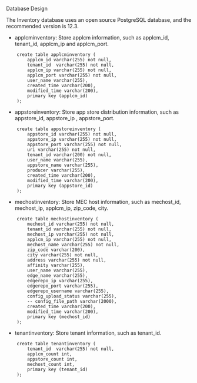 Database Design

The Inventory database uses an open source PostgreSQL database, and the recommended version is 12.3.
                                    
- applcminventory: Store applcm information, such as applcm_id, tenant_id, applcm_ip and applcm_port.
```
    create table applcminventory (
        applcm_id varchar(255) not null,
        tenant_id  varchar(255) not null,
        applcm_ip varchar(255) not null,
        applcm_port varchar(255) not null,
        user_name varchar(255),
        created_time varchar(200),
        modified_time varchar(200),
        primary key (applcm_id)
    );        
```
- appstoreinventory: Store app store distribution information, such as appstore_id, appstore_ip
, appstore_port.
```
    create table appstoreinventory (
        appstore_id varchar(255) not null,
        appstore_ip varchar(255) not null,
        appstore_port varchar(255) not null,
        uri varchar(255) not null,
        tenant_id varchar(200) not null,
        user_name varchar(255),
        appstore_name varchar(255),
        producer varchar(255),
        created_time varchar(200),
        modified_time varchar(200),
        primary key (appstore_id)
    );
```
- mechostinventory: Store MEC host information, such as mechost_id, mechost_ip, applcm_ip, zip_code, city.
```
    create table mechostinventory (
        mechost_id varchar(255) not null,
        tenant_id varchar(255) not null,
        mechost_ip varchar(255) not null,
        applcm_ip varchar(255) not null,
        mechost_name varchar(255) not null,
        zip_code varchar(200),
        city varchar(255) not null,
        address varchar(255) not null,
        affinity varchar(255),
        user_name varchar(255),
        edge_name varchar(255),
        edgerepo_ip varchar(255),
        edgerepo_port varchar(255),
        edgerepo_username varchar(255),
        config_upload_status varchar(255),
        -- config_file_path varchar(2000),
        created_time varchar(200),
        modified_time varchar(200),
        primary key (mechost_id)
    );
```
- tenantinventory: Store tenant information, such as tenant_id.
```
    create table tenantinventory (
        tenant_id  varchar(255) not null,
        applcm_count int,
        appstore_count int,
        mechost_count int,
        primary key (tenant_id)
    );
```
